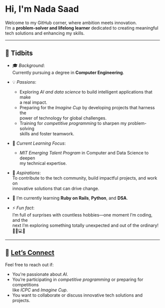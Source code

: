 # Hi, I'm Nada Saad

Welcome to my GitHub corner, where ambition meets innovation.  
I’m a **problem-solver and lifelong learner** dedicated to creating meaningful  
tech solutions and enhancing my skills.

---

## 🌟 Tidbits

- 🎓 *Background*:  
  Currently pursuing a degree in **Computer Engineering**.

- 💡 *Passions*:  
  - Exploring *AI and data science* to build intelligent applications that make  
    a real impact.  
  - Preparing for the *Imagine Cup* by developing projects that harness the  
    power of technology for global challenges.  
  - Training for *competitive programming* to sharpen my problem-solving  
    skills and foster teamwork.

- 🧠 *Current Learning Focus*:  
  - *MIT Emerging Talent Program* in Computer and Data Science to deepen  
    my technical expertise.

- 💪 *Aspirations*:  
  To contribute to the tech community, build impactful projects, and work on  
  innovative solutions that can drive change.

- 🌱 I’m currently learning **Ruby on Rails**, **Python**, and **DSA**.

- ⚡ *Fun fact*:  
  I’m full of surprises with countless hobbies—one moment I’m coding, and the  
  next I’m exploring something totally unexpected and out of the ordinary! 🎨🚀💻🌀

---

## 💬 [Let’s Connect](https://www.linkedin.com/in/nada-saad365/)

Feel free to reach out if:  
- You're passionate about *AI*.  
- You’re participating in *competitive programming* or preparing for competitions  
  like *ICPC* and *Imagine Cup*.  
- You want to collaborate or discuss innovative tech solutions and projects.
